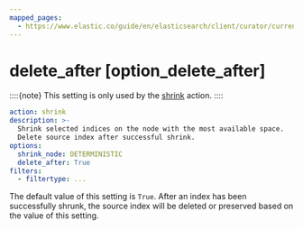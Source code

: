 ```yaml
---
mapped_pages:
  - https://www.elastic.co/guide/en/elasticsearch/client/curator/current/option_delete_after.html
---
```


# delete_after [option_delete_after]

::::{note}
This setting is only used by the [shrink](/reference/shrink.md) action.
::::


```yaml
action: shrink
description: >-
  Shrink selected indices on the node with the most available space.
  Delete source index after successful shrink.
options:
  shrink_node: DETERMINISTIC
  delete_after: True
filters:
  - filtertype: ...
```

The default value of this setting is `True`.  After an index has been successfully shrunk, the source index will be deleted or preserved based on the value of this setting.

